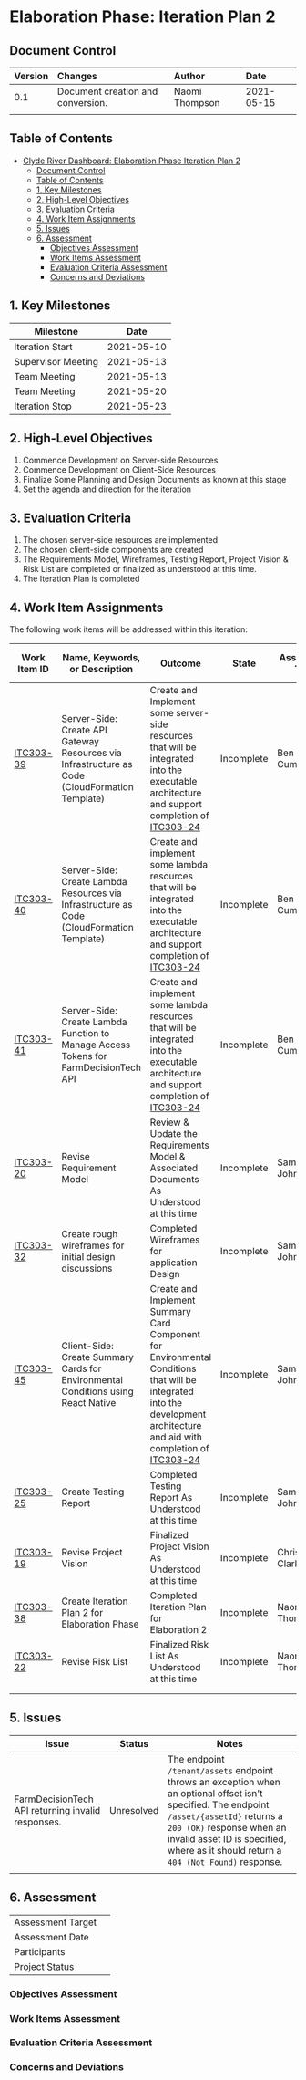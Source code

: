 # Elaboration Phase: Iteration Plan 2

## Document Control

| Version | Changes                           | Author         | Date       |
| :------ | :-------------------------------- | :------------- | :--------- |
| 0.1     | Document creation and conversion. | Naomi Thompson | 2021-05-15 |
|         |                                   |                |            |

## Table of Contents

- [Clyde River Dashboard: Elaboration Phase Iteration Plan 2](#clyde-river-dashboard--elaboration-phase-iteration-plan-2)
  * [Document Control](#document-control)
  * [Table of Contents](#table-of-contents)
  * [1. Key Milestones](#1-key-milestones)
  * [2. High-Level Objectives](#2-high-level-objectives)
  * [3. Evaluation Criteria](#3-evaluation-criteria)
  * [4. Work Item Assignments](#4-work-item-assignments)
  * [5. Issues](#5-issues)
  * [6. Assessment](#6-assessment)
    + [Objectives Assessment](#objectives-assessment)
    + [Work Items Assessment](#work-items-assessment)
    + [Evaluation Criteria Assessment](#evaluation-criteria-assessment)
    + [Concerns and Deviations](#concerns-and-deviations)

## 1. Key Milestones

| **Milestone**      | **Date**   |
| ------------------ | ---------- |
| Iteration Start    | 2021-05-10 |
| Supervisor Meeting | 2021-05-13 |
| Team Meeting       | 2021-05-13 |
| Team Meeting       | 2021-05-20 |
| Iteration Stop     | 2021-05-23 |

## 2. High-Level Objectives

1. Commence Development on Server-side Resources
2. Commence Development on Client-Side Resources
3. Finalize Some Planning and Design Documents as known at this stage
4. Set the agenda and direction for the iteration

## 3. Evaluation Criteria

1. The chosen server-side resources are implemented
2. The chosen client-side components are created
3. The Requirements Model, Wireframes, Testing Report, Project Vision & Risk List are completed or finalized as understood at this time.
4. The Iteration Plan is completed

## 4. Work Item Assignments

The following work items will be addressed within this iteration:

| **Work Item ID**                                             | **Name, Keywords, or Description**                           | **Outcome**                                                  | **State**  | **Assigned To** | **Estimated Hours** | **Hours Worked** | **Estimated Hours Remaining** |
| ------------------------------------------------------------ | ------------------------------------------------------------ | ------------------------------------------------------------ | ---------- | --------------- | ------------------- | ---------------- | ----------------------------- |
| [ITC303-39](https://chris-clark327.atlassian.net/browse/ITC303-39) | Server-Side: Create API Gateway Resources via Infrastructure as Code (CloudFormation Template) | Create and Implement some server-side resources that will be integrated into the executable architecture and support completion of [ITC303-24](https://chris-clark327.atlassian.net/browse/ITC303-24) | Incomplete | Ben Cummings    | 25                  | 0                | 15                            |
| [ITC303-40](https://chris-clark327.atlassian.net/browse/ITC303-40) | Server-Side: Create Lambda Resources via Infrastructure as Code (CloudFormation Template) | Create and implement some lambda resources that will be integrated into the executable architecture and support completion of [ITC303-24](https://chris-clark327.atlassian.net/browse/ITC303-24) | Incomplete | Ben Cummings    | 25                  | 0                | 15                            |
| [ITC303-41](https://chris-clark327.atlassian.net/browse/ITC303-41) | Server-Side: Create Lambda Function to Manage Access Tokens for FarmDecisionTech API | Create and implement some lambda resources that will be integrated into the executable architecture and support completion of [ITC303-24](https://chris-clark327.atlassian.net/browse/ITC303-24) | Incomplete | Ben Cummings    | 25                  | 0                | 15                            |
| [ITC303-20](https://chris-clark327.atlassian.net/browse/ITC303-20) | Revise Requirement Model                                     | Review & Update the Requirements Model & Associated Documents As Understood at this time | Incomplete | Sam Johnson     | 10                  | 0                | 10                            |
| [ITC303-32](https://chris-clark327.atlassian.net/browse/ITC303-32) | Create rough wireframes for initial design discussions       | Completed Wireframes for application Design                  | Incomplete | Sam Johnson     | 5                   | 0                | 5                             |
| [ITC303-45](https://chris-clark327.atlassian.net/browse/ITC303-45) | Client-Side: Create Summary Cards for Environmental Conditions using React Native | Create and Implement Summary Card Component for Environmental Conditions that will be integrated into the development architecture and aid with completion of [ITC303-24](https://chris-clark327.atlassian.net/browse/ITC303-24) | Incomplete | Sam Johnson     | 35                  | 0                | 35                            |
| [ITC303-25](https://chris-clark327.atlassian.net/browse/ITC303-25) | Create Testing Report                                        | Completed Testing Report As Understood at this time          | Incomplete | Sam Johnson     | 35                  | 0                | 35                            |
| [ITC303-19](https://chris-clark327.atlassian.net/browse/ITC303-19) | Revise Project Vision                                        | Finalized Project Vision As Understood at this time          | Incomplete | Chris Clark     | 15                  | 25               | 1                             |
| [ITC303-38](https://chris-clark327.atlassian.net/browse/ITC303-38) | Create Iteration Plan 2 for Elaboration Phase                | Completed Iteration Plan for Elaboration 2                   | Incomplete | Naomi Thompson  | 5                   | 2                | 3                             |
| [ITC303-22](https://chris-clark327.atlassian.net/browse/ITC303-22) | Revise Risk List                                             | Finalized Risk List As Understood at this time               | Incomplete | Naomi Thompson  | 10                  | 0                | 10                            |
|                                                              |                                                              |                                                              |            |                 |                     |                  |                               |
|                                                              |                                                              |                                                              |            |                 |                     |                  |                               |

## 5. Issues

| **Issue**                                         | **Status** | **Notes**                                                    |
| ------------------------------------------------- | ---------- | ------------------------------------------------------------ |
| FarmDecisionTech API returning invalid responses. | Unresolved | The endpoint `/tenant/assets` endpoint throws an exception when an optional offset isn't specified. The endpoint `/asset/{assetId}` returns a `200 (OK)` response when an invalid asset ID is specified, where as it should return a `404 (Not Found)` response. |
|                                                   |            |                                                              |

## 6. Assessment

|                   |      |
| ----------------- | ---- |
| Assessment Target |      |
| Assessment Date   |      |
| Participants      |      |
| Project Status    |      |

### Objectives Assessment



### Work Items Assessment



### Evaluation Criteria Assessment



### Concerns and Deviations

